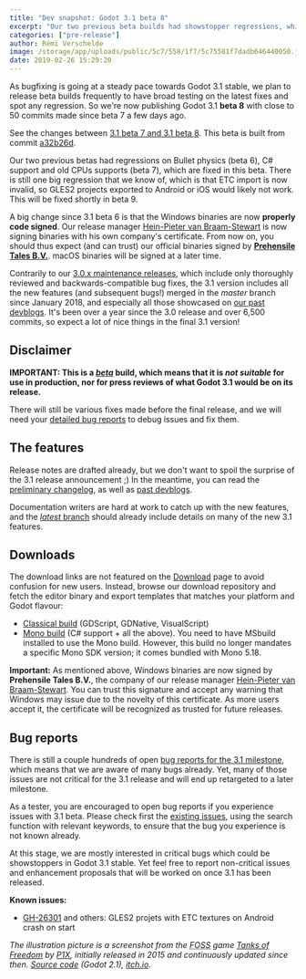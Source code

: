 ```yaml
---
title: "Dev snapshot: Godot 3.1 beta 8"
excerpt: "Our two previous beta builds had showstopper regressions, which have now been fixed. This beta 8 builds allows using the engine with C# again, as well as running it on older CPUs. As we release it, we are already aware of another recent regression with ETC texture import affecting GLES2 on mobile, which will be fixed in the next build."
categories: ["pre-release"]
author: Rémi Verschelde
image: /storage/app/uploads/public/5c7/558/1f7/5c75581f7dadb646440050.jpg
date: 2019-02-26 15:29:20
---
```


As bugfixing is going at a steady pace towards Godot 3.1 stable, we plan to release beta builds frequently to have broad testing on the latest fixes and spot any regression. So we're now publishing Godot 3.1 **beta 8** with close to 50 commits made since beta 7 a few days ago.

See the changes between [3.1 beta 7 and 3.1 beta 8](https://github.com/godotengine/godot/compare/e30ce69cb44cd31933dc81700d16db2c80727015...a32b26dfa26f2a039bf9c84b90d10666bcf785c9). This beta is built from commit [a32b26d](https://github.com/godotengine/godot/commit/a32b26dfa26f2a039bf9c84b90d10666bcf785c9).

Our two previous betas had regressions on Bullet physics (beta 6), C# support and old CPUs supports (beta 7), which are fixed in this beta. There is still one big regression that we know of, which is that ETC import is now invalid, so GLES2 projects exported to Android or iOS would likely not work. This will be fixed shortly in beta 9.

A big change since 3.1 beta 6 is that the Windows binaries are now **properly code signed**. Our release manager [Hein-Pieter van Braam-Stewart](https://github.com/hpvb) is now signing binaries with his own company's certificate. From now on, you should thus expect (and can trust) our official binaries signed by **[Prehensile Tales B.V.](https://www.prehensile-tales.com/)**. macOS binaries will be signed at a later time.

Contrarily to our [3.0.x maintenance releases](/article/maintenance-release-godot-3-0-6), which include only thoroughly reviewed and backwards-compatible bug fixes, the 3.1 version includes all the new features (and subsequent bugs!) merged in the *master* branch since January 2018, and especially all those showcased on [our past devblogs](/devblog). It's been over a year since the 3.0 release and over 6,500 commits, so expect a lot of nice things in the final 3.1 version!

## Disclaimer

**IMPORTANT: This is a [*beta*](https://en.wikipedia.org/wiki/Software_release_life_cycle#Beta) build, which means that it is *not suitable* for use in production, nor for press reviews of what Godot 3.1 would be on its release.**

There will still be various fixes made before the final release, and we will need your [detailed bug reports](https://github.com/godotengine/godot/issues) to debug issues and fix them.

## The features

Release notes are drafted already, but we don't want to spoil the surprise of the 3.1 release announcement ;)
In the meantime, you can read the [preliminary changelog](https://github.com/godotengine/godot/blob/master/CHANGELOG.md#unreleased), as well as [past devblogs](/devblog).

Documentation writers are hard at work to catch up with the new features, and the [*latest* branch](http://docs.godotengine.org/en/latest/) should already include details on many of the new 3.1 features.

## Downloads

The download links are not featured on the [Download](/download) page to avoid confusion for new users. Instead, browse our download repository and fetch the editor binary and export templates that matches your platform and Godot flavour:

- [Classical build](https://downloads.tuxfamily.org/godotengine/3.1/beta8) (GDScript, GDNative, VisualScript)
- [Mono build](https://downloads.tuxfamily.org/godotengine/3.1/beta8/mono) (C# support + all the above). You need to have MSbuild installed to use the Mono build. However, this build no longer mandates a specific Mono SDK version; it comes bundled with Mono 5.18.

**Important:** As mentioned above, Windows binaries are now signed by **Prehensile Tales B.V.**, the company of our release manager [Hein-Pieter van Braam-Stewart](https://github.com/hpvb). You can trust this signature and accept any warning that Windows may issue due to the novelty of this certificate. As more users accept it, the certificate will be recognized as trusted for future releases.

## Bug reports

There is still a couple hundreds of open [bug reports for the 3.1 milestone](https://github.com/godotengine/godot/issues?q=is%3Aopen+is%3Aissue+milestone%3A3.1+label%3Abug), which means that we are aware of many bugs already. Yet, many of those issues are not critical for the 3.1 release and will end up retargeted to a later milestone.

As a tester, you are encouraged to open bug reports if you experience issues with 3.1 beta. Please check first the [existing issues](https://github.com/godotengine/godot/issues), using the search function with relevant keywords, to ensure that the bug you experience is not known already.

At this stage, we are mostly interested in critical bugs which could be showstoppers in Godot 3.1 stable. Yet feel free to report non-critical issues and enhancement proposals that will be worked on once 3.1 has been released.

**Known issues:**
- [GH-26301](https://github.com/godotengine/godot/issues/26301) and others: GLES2 projets with ETC textures on Android crash on start

*The illustration picture is a screenshot from the <abbr title="Free and Open Source Software">FOSS</abbr> game *[Tanks of Freedom](https://tof.p1x.in/)* by [P1X](https://p1x.in), initially released in 2015 and continuously updated since then. [Source code](https://github.com/w84death/Tanks-of-Freedom) (Godot 2.1), [itch.io](https://w84death.itch.io/tanks-of-freedom).*